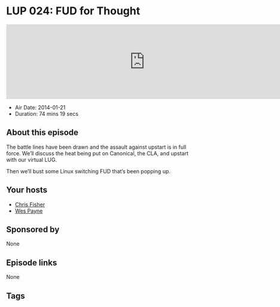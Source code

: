 # LUP 024: FUD for Thought

<iframe src="https://player.fireside.fm/v2/RUkczH-V+bES0yA3J?theme=dark" width="740" height="200" frameborder="0" scrolling="no"></iframe>

* Air Date: 2014-01-21
* Duration: 74 mins 19 secs

## About this episode

The battle lines have been drawn and the assault against upstart is in full force. We’ll discuss the heat being put on Canonical, the CLA, and upstart with our virtual LUG.

Then we’ll bust some Linux switching FUD that’s been popping up.

## Your hosts
* [Chris Fisher](https://linuxunplugged.com/hosts/chrislas)
* [Wes Payne](https://linuxunplugged.com/hosts/wes)

## Sponsored by

None



## Episode links

None



## Tags

